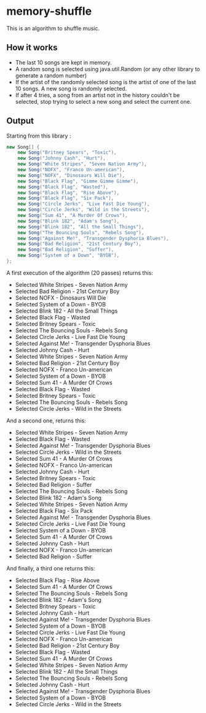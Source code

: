 # memory-shuffle
This is an algorithm to shuffle music.

## How it works
* The last 10 songs are kept in memory.
* A random song is selected using java.util.Random (or any other library to generate a random number)
* If the artist of the randomly selected song is the artist of one of the last 10 songs. A new song is randomly selected.
* If after 4 tries, a song from an artist not in the history couldn't be selected, stop trying to select a new song and select the current one.

## Output
Starting from this library :
```java
new Song[] {
	new Song("Britney Spears", "Toxic"),
	new Song("Johnny Cash", "Hurt"),
	new Song("White Stripes", "Seven Nation Army"),
	new Song("NOFX", "Franco Un-american"),
	new Song("NOFX", "Dinosaurs Will Die"),
	new Song("Black Flag", "Gimme Gimme Gimme"),
	new Song("Black Flag", "Wasted"),
	new Song("Black Flag", "Rise Above"),
	new Song("Black Flag", "Six Pack"),
	new Song("Circle Jerks", "Live Fast Die Young"),
	new Song("Circle Jerks", "Wild in the Streets"),
	new Song("Sum 41", "A Murder Of Crows"),
	new Song("Blink 182", "Adam's Song"),
	new Song("Blink 182", "All the Small Things"),
	new Song("The Bouncing Souls", "Rebels Song"),
	new Song("Against Me!", "Transgender Dysphoria Blues"),
	new Song("Bad Religion", "21st Century Boy"),
	new Song("Bad Religion", "Suffer"),
	new Song("System of a Down", "BYOB"),
};
```

A first execution of the algorithm (20 passes) returns this:
* Selected White Stripes - Seven Nation Army
* Selected Bad Religion - 21st Century Boy
* Selected NOFX - Dinosaurs Will Die
* Selected System of a Down - BYOB
* Selected Blink 182 - All the Small Things
* Selected Black Flag - Wasted
* Selected Britney Spears - Toxic
* Selected The Bouncing Souls - Rebels Song
* Selected Circle Jerks - Live Fast Die Young
* Selected Against Me! - Transgender Dysphoria Blues
* Selected Johnny Cash - Hurt
* Selected White Stripes - Seven Nation Army
* Selected Bad Religion - 21st Century Boy
* Selected NOFX - Franco Un-american
* Selected System of a Down - BYOB
* Selected Sum 41 - A Murder Of Crows
* Selected Black Flag - Wasted
* Selected Britney Spears - Toxic
* Selected The Bouncing Souls - Rebels Song
* Selected Circle Jerks - Wild in the Streets

And a second one, returns this:
* Selected White Stripes - Seven Nation Army
* Selected Black Flag - Wasted
* Selected Against Me! - Transgender Dysphoria Blues
* Selected Circle Jerks - Wild in the Streets
* Selected Sum 41 - A Murder Of Crows
* Selected NOFX - Franco Un-american
* Selected Johnny Cash - Hurt
* Selected Britney Spears - Toxic
* Selected Bad Religion - Suffer
* Selected The Bouncing Souls - Rebels Song
* Selected Blink 182 - Adam's Song
* Selected White Stripes - Seven Nation Army
* Selected Black Flag - Six Pack
* Selected Against Me! - Transgender Dysphoria Blues
* Selected Circle Jerks - Live Fast Die Young
* Selected System of a Down - BYOB
* Selected Sum 41 - A Murder Of Crows
* Selected Johnny Cash - Hurt
* Selected NOFX - Franco Un-american
* Selected Bad Religion - Suffer

And finally, a third one returns this:
* Selected Black Flag - Rise Above
* Selected Sum 41 - A Murder Of Crows
* Selected The Bouncing Souls - Rebels Song
* Selected Blink 182 - Adam's Song
* Selected Britney Spears - Toxic
* Selected Johnny Cash - Hurt
* Selected Against Me! - Transgender Dysphoria Blues
* Selected System of a Down - BYOB
* Selected Circle Jerks - Live Fast Die Young
* Selected NOFX - Franco Un-american
* Selected Bad Religion - 21st Century Boy
* Selected Black Flag - Wasted
* Selected Sum 41 - A Murder Of Crows
* Selected White Stripes - Seven Nation Army
* Selected Blink 182 - All the Small Things
* Selected The Bouncing Souls - Rebels Song
* Selected Johnny Cash - Hurt
* Selected Against Me! - Transgender Dysphoria Blues
* Selected System of a Down - BYOB
* Selected Circle Jerks - Wild in the Streets
